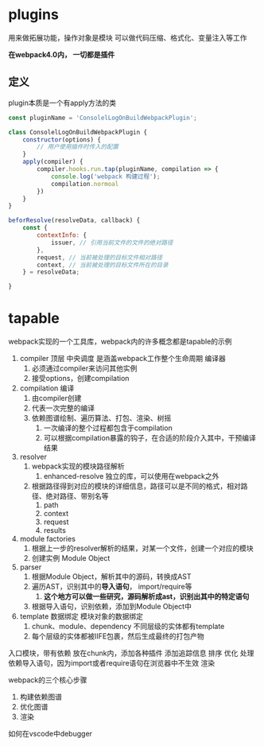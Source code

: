# plugins

用来做拓展功能，操作对象是模块
可以做代码压缩、格式化、变量注入等工作

**在webpack4.0内， 一切都是插件**


## 定义
plugin本质是一个有apply方法的类

```js
const pluginName = 'ConsolelLogOnBuildWebpackPlugin';

class ConsolelLogOnBuildWebpackPlugin {
    constructor(options) {
        // 用户使用插件时传入的配置
    }
    apply(compiler) {
        compiler.hooks.run.tap(pluginName, compilation => {
            console.log('webpack 构建过程');
            compilation.normoal
        })
    }
}

```

```js
beforResolve(resolveData, callback) {
    const { 
        contextInfo: { 
            issuer, // 引用当前文件的文件的绝对路径
        },
        request, // 当前被处理的目标文件相对路径
        context, // 当前被处理的目标文件所在的目录
    } = resolveData;

}
```


# tapable
webpack实现的一个工具库，webpack内的许多概念都是tapable的示例
1. compiler 顶层 中央调度 是涵盖webpack工作整个生命周期 编译器
   1. 必须通过compiler来访问其他实例
   2. 接受options，创建compilation
2. compilation 编译
   1. 由compiler创建
   2. 代表一次完整的编译
   3. 依赖图谱绘制、遍历算法、打包、渲染、树摇
      1. 一次编译的整个过程都包含于compilation
      2. 可以根据compilation暴露的钩子，在合适的阶段介入其中，干预编译结果
3. resolver 
   1. webpack实现的模块路径解析
      1. enhanced-resolve 独立的库，可以使用在webpack之外
   2. 根据路径得到对应的模块的详细信息，路径可以是不同的格式，相对路径、绝对路径、带别名等
      1. path
      2. context
      3. request
      4. results
4. module factories
   1. 根据上一步的resolver解析的结果，对某一个文件，创建一个对应的模块
   2. 创建实例 Module Object
5. parser
   1. 根据Module Object，解析其中的源码，转换成AST
   2. 遍历AST，识别其中的**导入语句**， import/require等
      1. **这个地方可以做一些研究，源码解析成ast，识别出其中的特定语句**
   3. 根据导入语句，识别依赖，添加到Module Object中
6. template 数据绑定 模块对象的数据绑定
   1. chunk、module、dependency 不同层级的实体都有template
   2. 每个层级的实体都被IIFE包裹，然后生成最终的打包产物



入口模块，带有依赖
放在chunk内，添加各种插件
  添加追踪信息
  排序
  优化
处理依赖导入语句，因为import或者require语句在浏览器中不生效
渲染


webpack的三个核心步骤
1. 构建依赖图谱
2. 优化图谱
3. 渲染


如何在vscode中debugger